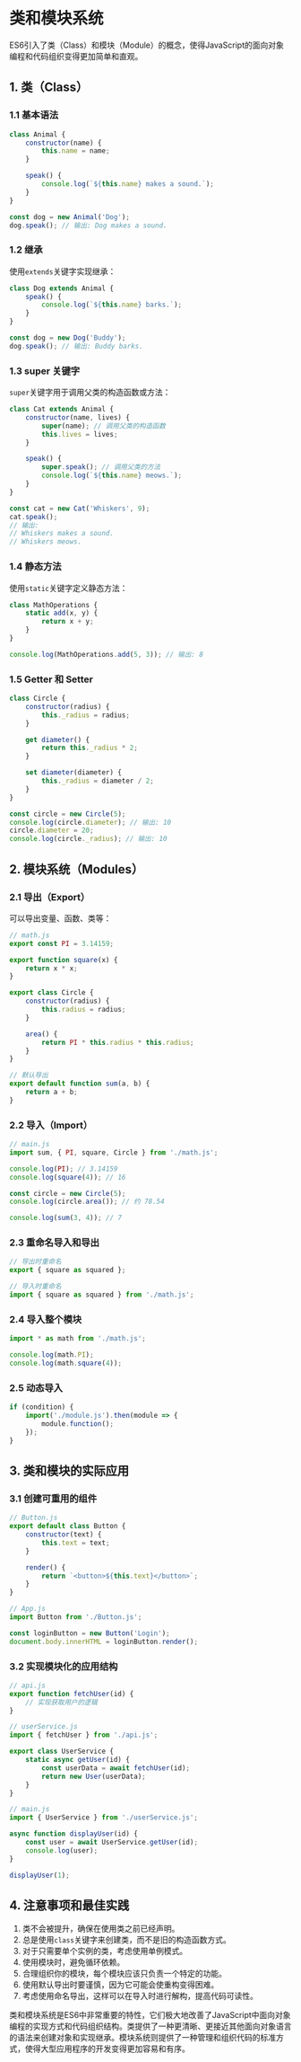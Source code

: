 # 类和模块系统

ES6引入了类（Class）和模块（Module）的概念，使得JavaScript的面向对象编程和代码组织变得更加简单和直观。

## 1. 类（Class）

### 1.1 基本语法

```javascript
class Animal {
    constructor(name) {
        this.name = name;
    }

    speak() {
        console.log(`${this.name} makes a sound.`);
    }
}

const dog = new Animal('Dog');
dog.speak(); // 输出: Dog makes a sound.
```

### 1.2 继承

使用`extends`关键字实现继承：

```javascript
class Dog extends Animal {
    speak() {
        console.log(`${this.name} barks.`);
    }
}

const dog = new Dog('Buddy');
dog.speak(); // 输出: Buddy barks.
```

### 1.3 super 关键字

`super`关键字用于调用父类的构造函数或方法：

```javascript
class Cat extends Animal {
    constructor(name, lives) {
        super(name); // 调用父类的构造函数
        this.lives = lives;
    }

    speak() {
        super.speak(); // 调用父类的方法
        console.log(`${this.name} meows.`);
    }
}

const cat = new Cat('Whiskers', 9);
cat.speak();
// 输出:
// Whiskers makes a sound.
// Whiskers meows.
```

### 1.4 静态方法

使用`static`关键字定义静态方法：

```javascript
class MathOperations {
    static add(x, y) {
        return x + y;
    }
}

console.log(MathOperations.add(5, 3)); // 输出: 8
```

### 1.5 Getter 和 Setter

```javascript
class Circle {
    constructor(radius) {
        this._radius = radius;
    }

    get diameter() {
        return this._radius * 2;
    }

    set diameter(diameter) {
        this._radius = diameter / 2;
    }
}

const circle = new Circle(5);
console.log(circle.diameter); // 输出: 10
circle.diameter = 20;
console.log(circle._radius); // 输出: 10
```

## 2. 模块系统（Modules）

### 2.1 导出（Export）

可以导出变量、函数、类等：

```javascript
// math.js
export const PI = 3.14159;

export function square(x) {
    return x * x;
}

export class Circle {
    constructor(radius) {
        this.radius = radius;
    }

    area() {
        return PI * this.radius * this.radius;
    }
}

// 默认导出
export default function sum(a, b) {
    return a + b;
}
```

### 2.2 导入（Import）

```javascript
// main.js
import sum, { PI, square, Circle } from './math.js';

console.log(PI); // 3.14159
console.log(square(4)); // 16

const circle = new Circle(5);
console.log(circle.area()); // 约 78.54

console.log(sum(3, 4)); // 7
```

### 2.3 重命名导入和导出

```javascript
// 导出时重命名
export { square as squared };

// 导入时重命名
import { square as squared } from './math.js';
```

### 2.4 导入整个模块

```javascript
import * as math from './math.js';

console.log(math.PI);
console.log(math.square(4));
```

### 2.5 动态导入

```javascript
if (condition) {
    import('./module.js').then(module => {
        module.function();
    });
}
```

## 3. 类和模块的实际应用

### 3.1 创建可重用的组件

```javascript
// Button.js
export default class Button {
    constructor(text) {
        this.text = text;
    }

    render() {
        return `<button>${this.text}</button>`;
    }
}

// App.js
import Button from './Button.js';

const loginButton = new Button('Login');
document.body.innerHTML = loginButton.render();
```

### 3.2 实现模块化的应用结构

```javascript
// api.js
export function fetchUser(id) {
    // 实现获取用户的逻辑
}

// userService.js
import { fetchUser } from './api.js';

export class UserService {
    static async getUser(id) {
        const userData = await fetchUser(id);
        return new User(userData);
    }
}

// main.js
import { UserService } from './userService.js';

async function displayUser(id) {
    const user = await UserService.getUser(id);
    console.log(user);
}

displayUser(1);
```

## 4. 注意事项和最佳实践

1. 类不会被提升，确保在使用类之前已经声明。
2. 总是使用`class`关键字来创建类，而不是旧的构造函数方式。
3. 对于只需要单个实例的类，考虑使用单例模式。
4. 使用模块时，避免循环依赖。
5. 合理组织你的模块，每个模块应该只负责一个特定的功能。
6. 使用默认导出时要谨慎，因为它可能会使重构变得困难。
7. 考虑使用命名导出，这样可以在导入时进行解构，提高代码可读性。

类和模块系统是ES6中非常重要的特性，它们极大地改善了JavaScript中面向对象编程的实现方式和代码组织结构。类提供了一种更清晰、更接近其他面向对象语言的语法来创建对象和实现继承。模块系统则提供了一种管理和组织代码的标准方式，使得大型应用程序的开发变得更加容易和有序。

